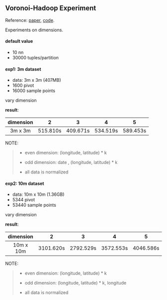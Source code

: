 Voronoi-Hadoop Experiment
--------------------
Reference: [paper](http://www.comp.nus.edu.sg/~ooibc/vldb12knnjoin.pdf), [code](http://www.comp.nus.edu.sg/~dbsystem/code/knnmapjoin.rar).

Experiments on dimensions.

#### default value
+ 10 nn
+ 30000 tuples/partition

#### exp1: 3m dataset
+ data: 3m x 3m (407MB)
+ 1600 pivot
+ 16000 sample points

vary dimension

**result**:

|dimension| 2 | 3 | 4 | 5 |
|:--------:|:------------:|:-------------:|:------:|:------------:|
|3m x 3m | 515.810s | 409.671s | 534.519s | 589.453s | 

NOTE:
> + even dimension: (longitude, latitude) * k
> 
> + odd dimension: date , (longitude, latitude) * k
> 
> + all data is normalized
> 

#### exp2: 10m dataset
+ data: 10m x 10m (1.36GB)
+ 5344 pivot
+ 53440 sample points

vary dimension

**result**:

|dimension| 2 | 3 | 4 | 5 |
|:--------:|:------------:|:-------------:|:------:|:------------:|
|10m x 10m | 3101.620s | 2792.529s | 3572.553s | 4046.586s | 

NOTE: 
> + even dimension: (longitude, latitude) * k
> 
> + odd dimension: (longitude, latitude) * k, longitude
> 
> + all data is normalized
> 



